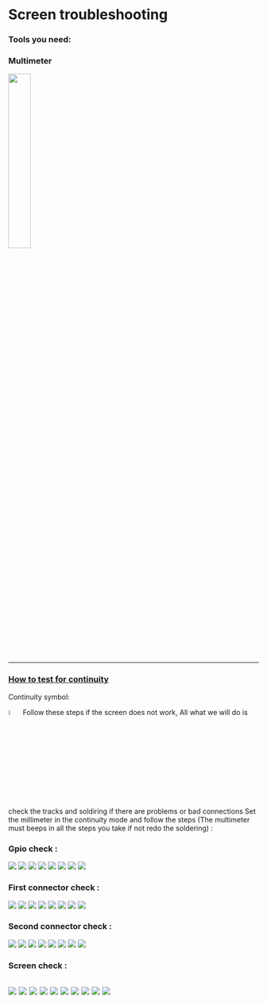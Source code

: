 # Screen troubleshooting

### Tools you need:
### Multimeter 
<img src="Multimeter.jpg" width="30%">

-----

### [How to test for continuity](https://www.fluke.com/en-us/learn/best-practices/test-tools-basics/digital-multimeters/how-to-test-for-continuity-with-a-digital-multimeter)
Continuity symbol:

<img src="continuity_mod.jpg" width="5%">
Follow these steps if the screen does not work, All what we will do is check the tracks and soldiring if there are problems or bad connections
Set the millimeter in the continuity mode and follow the steps (The multimeter must beeps in all the steps you take if not redo the soldering) :


### Gpio check : 
![](Screen20%troubleshooting/Gpio/1.jpg)
![](Gpio/2.JPG)
![](Gpio/3.JPG)
![](Gpio/4.JPG)
![](Gpio/5.JPG)
![](Gpio/6.JPG)
![](Gpio/7.JPG)
![](Gpio/8.JPG)

### First connector check :
![](/Main_connector/1.JPG)
![](Main_connector/2.JPG)
![](Main_connector/3.JPG)
![](Main_connector/4.JPG)
![](Main_connector/5.JPG)
![](Main_connector/6.JPG)
![](Main_connector/7.JPG)
![](Main_connector/8.JPG)

### Second connector check :
![](Second_connector/1.JPG)
![](Second_connector/2.JPG)
![](Second_connector/3.JPG)
![](Second_connector/4.JPG)
![](Second_connector/5.JPG)
![](Second_connector/6.JPG)
![](Second_connector/7.JPG)
![](Second_connector/8.JPG)

### Screen check :
![](Screen_test/1.JPG)
![](Screen_test/2.JPG)
![](Screen_test/3.JPG)
![](Screen_test/4.JPG)
![](Screen_test/5.JPG)
![](Screen_test/6.JPG)
![](Screen_test/7.JPG)
![](Screen_test/8.JPG)
![](Screen_test/9.JPG)
![](Screen_test/10.JPG)
-----
